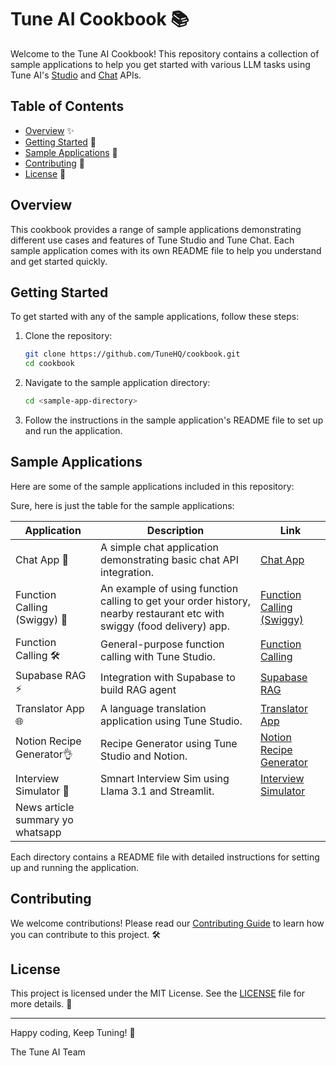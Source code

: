 Tune AI Cookbook 📚
=================

Welcome to the Tune AI Cookbook! This repository contains a collection of sample applications to help you get started with various LLM tasks using Tune AI's [Studio](https://studio.tune.app?utm_source=github&utm_medium=repository&utm_campaign=cookbook) and [Chat](https://chat.tune.app?utm_source=github&utm_medium=repository&utm_campaign=cookbook) APIs.

## Table of Contents

- [Overview](#overview) ✨
- [Getting Started](#getting-started) 🚀
- [Sample Applications](#sample-applications) 📂
- [Contributing](#contributing) 🤝
- [License](#license) 📜

## Overview

This cookbook provides a range of sample applications demonstrating different use cases and features of Tune Studio and Tune Chat.
Each sample application comes with its own README file to help you understand and get started quickly.

## Getting Started

To get started with any of the sample applications, follow these steps:

1. Clone the repository:
   ```sh
   git clone https://github.com/TuneHQ/cookbook.git
   cd cookbook
   ```

2. Navigate to the sample application directory:
   ```sh
   cd <sample-app-directory>
   ```

3. Follow the instructions in the sample application's README file to set up and run the application.

## Sample Applications

Here are some of the sample applications included in this repository:

Sure, here is just the table for the sample applications:

| Application | Description | Link |
| ----------- | ----------- | ---- |
| Chat App 💬 | A simple chat application demonstrating basic chat API integration. | [Chat App](chatapp/README.md) |
| Function Calling (Swiggy) 🍔 | An example of using function calling to get your order history, nearby restaurant etc with swiggy (food delivery) app. | [Function Calling (Swiggy)](function-calling-swiggy/README.md) |
| Function Calling 🛠️ | General-purpose function calling with Tune Studio. | [Function Calling](function-calling/README.md) |
| Supabase RAG ⚡ | Integration with Supabase to build RAG agent | [Supabase RAG](supabase-rag/README.md) |
| Translator App 🌐 | A language translation application using Tune Studio. | [Translator App](translator-app/README.md) |
| Notion Recipe Generator👌 | Recipe Generator using Tune Studio and Notion. | [Notion Recipe Generator](notion-recipe-generator/README.md) |
| Interview Simulator 👔 | Smnart Interview Sim using Llama 3.1 and Streamlit. | [Interview Simulator](interview-simulator/README.md) |
| News article summary yo whatsapp | 
Each directory contains a README file with detailed instructions for setting up and running the application.

## Contributing

We welcome contributions! Please read our [Contributing Guide](CONTRIBUTING.md) to learn how you can contribute to this project. 🛠️

## License

This project is licensed under the MIT License. See the [LICENSE](LICENSE) file for more details. 📜

---

Happy coding, Keep Tuning! 🎉

The Tune AI Team
